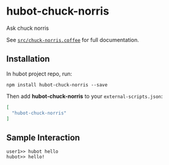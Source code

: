 # hubot-chuck-norris

Ask chuck norris

See [`src/chuck-norris.coffee`](src/chuck-norris.coffee) for full documentation.

## Installation

In hubot project repo, run:

`npm install hubot-chuck-norris --save`

Then add **hubot-chuck-norris** to your `external-scripts.json`:

```json
[
  "hubot-chuck-norris"
]
```

## Sample Interaction

```
user1>> hubot hello
hubot>> hello!
```
